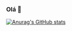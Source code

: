 ### Olá 👋

[![Anurag's GitHub stats](https://github-readme-stats.vercel.app/api?username=yuri-barbosa21)](https://github.com/yuri-barbosa21/github-readme-stats)

